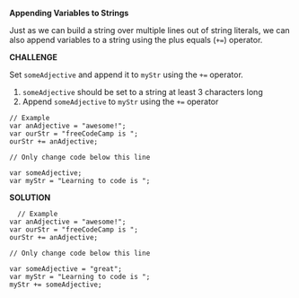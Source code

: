**Appending Variables to Strings**


Just as we can build a string over multiple lines out of string literals, we can also append variables to a string using the plus equals (`+=`) operator.

**CHALLENGE**

Set `someAdjective` and append it to `myStr` using the `+=` operator.


1. `someAdjective` should be set to a string at least 3 characters long
2. Append `someAdjective` to `myStr` using the `+=` operator

```
// Example
var anAdjective = "awesome!";
var ourStr = "freeCodeCamp is ";
ourStr += anAdjective;

// Only change code below this line

var someAdjective;
var myStr = "Learning to code is ";
```



  **SOLUTION**
  
```
  // Example
var anAdjective = "awesome!";
var ourStr = "freeCodeCamp is ";
ourStr += anAdjective;

// Only change code below this line

var someAdjective = "great";
var myStr = "Learning to code is ";
myStr += someAdjective;
```
